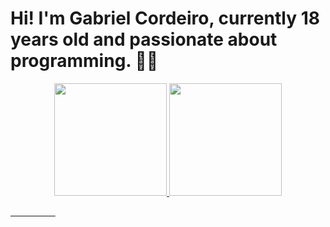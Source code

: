 # Hi! I'm Gabriel Cordeiro, currently 18 years old and passionate about programming. 🖐🏼


<div align="center">
  <a href="https://github.com/gabrielcordls">
  <img height="180em" src="https://github-readme-stats.vercel.app/api?username=gabrielcordls&show_icons=true&theme=dark&include_all_commits=true&count_private=true"/>
  <img height="180em" src="https://github-readme-stats.vercel.app/api/top-langs/?username=gabrielcordls&layout=compact&langs_count=7&theme=dark"/>
</div>
 
  



⠀⠀⠀⠀⠀⠀⠀
